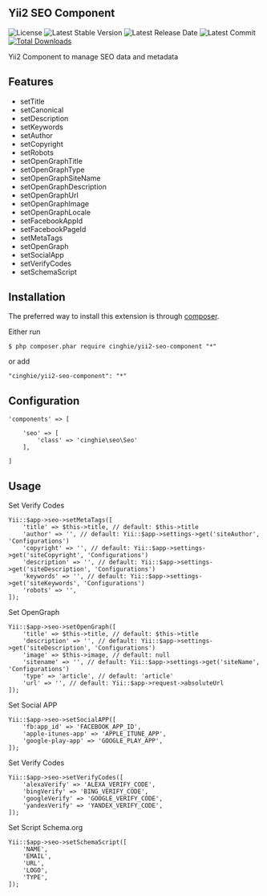 Yii2 SEO Component
-------------------

![License](https://img.shields.io/packagist/l/cinghie/yii2-seo-component.svg)
![Latest Stable Version](https://img.shields.io/github/release/cinghie/yii2-seo-component.svg)
![Latest Release Date](https://img.shields.io/github/release-date/cinghie/yii2-seo-component.svg)
![Latest Commit](https://img.shields.io/github/last-commit/cinghie/yii2-seo-component.svg)
[![Total Downloads](https://img.shields.io/packagist/dt/cinghie/yii2-seo-component.svg)](https://packagist.org/packages/cinghie/yii2-seo-component)

Yii2 Component to manage SEO data and metadata

Features
---------

 - setTitle
 - setCanonical
 - setDescription
 - setKeywords
 - setAuthor
 - setCopyright
 - setRobots
 - setOpenGraphTitle
 - setOpenGraphType
 - setOpenGraphSiteName
 - setOpenGraphDescription
 - setOpenGraphUrl
 - setOpenGraphImage
 - setOpenGraphLocale
 - setFacebookAppId
 - setFacebookPageId
 - setMetaTags
 - setOpenGraph
 - setSocialApp
 - setVerifyCodes
 - setSchemaScript

Installation
-------------

The preferred way to install this extension is through [composer](http://getcomposer.org/download/).

Either run

```
$ php composer.phar require cinghie/yii2-seo-component "*"
```

or add

```
"cinghie/yii2-seo-component": "*"
```

Configuration
---------------

```
'components' => [ 

    'seo' => [
        'class' => 'cinghie\seo\Seo'
    ],
    
]
```

Usage
------

Set Verify Codes

```
Yii::$app->seo->setMetaTags([
    'title' => $this->title, // default: $this->title
    'author' => '', // default: Yii::$app->settings->get('siteAuthor', 'Configurations')
    'copyright' => '', // default: Yii::$app->settings->get('siteCopyright', 'Configurations') 
    'description' => '', // default: Yii::$app->settings->get('siteDescription', 'Configurations')
    'keywords' => '', // default: Yii::$app->settings->get('siteKeywords', 'Configurations')
    'robots' => '',
]);
```

Set OpenGraph

```
Yii::$app->seo->setOpenGraph([
    'title' => $this->title, // default: $this->title
    'description' => '', // default: Yii::$app->settings->get('siteDescription', 'Configurations')
    'image' => $this->image, // default: null
    'sitename' => '', // default: Yii::$app->settings->get('siteName', 'Configurations')
    'type' => 'article', // default: 'article'
    'url' => '', // default: Yii::$app->request->absoluteUrl
]);
```

Set Social APP

```
Yii::$app->seo->setSocialAPP([
    'fb:app_id' => 'FACEBOOK_APP_ID',
    'apple-itunes-app' => 'APPLE_ITUNE_APP',
    'google-play-app' => 'GOOGLE_PLAY_APP',
]);
```

Set Verify Codes

```
Yii::$app->seo->setVerifyCodes([
	'alexaVerify' => 'ALEXA_VERIFY_CODE',
	'bingVerify' => 'BING_VERIFY_CODE',
	'googleVerify' => 'GOOGLE_VERIFY_CODE',
	'yandexVerify' => 'YANDEX_VERIFY_CODE',
]);
```

Set Script Schema.org

```
Yii::$app->seo->setSchemaScript([
	'NAME',
	'EMAIL',
	'URL',
	'LOGO',
	'TYPE',
]);
```
